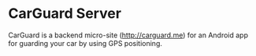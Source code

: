 CarGuard Server
===============

CarGuard is a backend micro-site (http://carguard.me) for an Android app for guarding your car by using GPS positioning.
